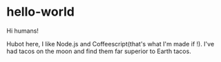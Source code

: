 # hello-world

Hi humans!

Hubot here, I like Node.js and Coffeescript(that's what I'm made if !).
I've had tacos on the moon and find them far superior to Earth tacos.

